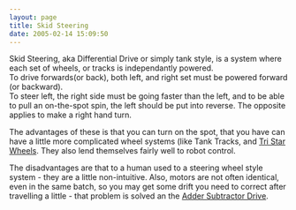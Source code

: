 ```yaml
---
layout: page
title: Skid Steering
date: 2005-02-14 15:09:50
---
```

<p>Skid Steering, aka Differential Drive or simply tank style, is a system where each set of wheels, or tracks is independantly powered.
<br/>To drive forwards(or back), both left, and right set must be powered forward (or backward).
<br/>To steer left, the right side must be going faster than the left, and to be able to pull an on-the-spot spin, the left should be put into reverse. The opposite applies to make a right hand turn.
</p>
<p>The advantages of these is that you can turn on the spot, that you have can have a little more complicated wheel systems (like Tank Tracks, and <a href="/wiki/tri_star_wheels.html" title="An advanced form of traction">Tri Star Wheels</a>. They also lend themselves fairly well to robot control.
</p>
<p>The disadvantages are that to a human used to a steering wheel style system - they are a little non-intuitive. Also, motors are not often identical, even in the same batch, so you may get some drift you need to correct after travelling a little - that problem is solved an the <a href="/wiki/adder_subtractor_drive.html" title="Adder Subtractor Drive">Adder Subtractor Drive</a>.
</p>
